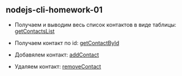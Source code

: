 ## nodejs-cli-homework-01

- Получаем и выводим весь список контактов в виде таблицы: [getContactsList](https://prnt.sc/22yqumn)

- Получаем контакт по id: [getContactById](https://prnt.sc/22yr0za)

- Добавялем контакт: [addContact](https://prnt.sc/22yr9td)

- Удаляем контакт: [removeContact](https://prnt.sc/22yrd3p)
